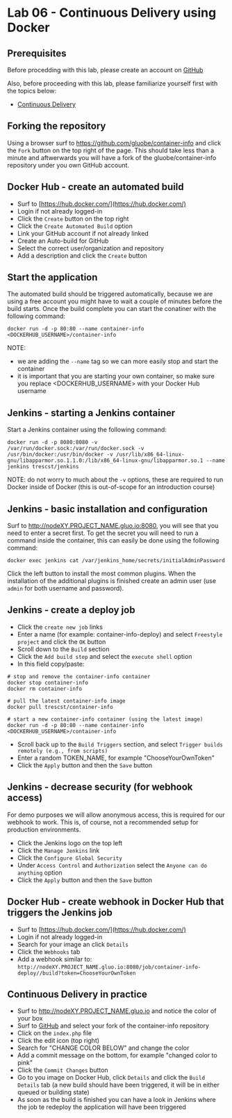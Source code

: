 # Lab 06 - Continuous Delivery using Docker

## Prerequisites

Before procedding with this lab, please create an account on [GitHub](https://github.com/join)

Also, before proceeding with this lab, please familiarize yourself first with the topics below:

* [Continuous Delivery](https://en.wikipedia.org/wiki/Continuous_delivery)

## Forking the repository 

Using a browser surf to https://github.com/gluobe/container-info and click the `Fork` button on the top right of the page.  This should take less than a minute and aftwerwards you will have a fork of the gluobe/container-info repository under you own GitHub account.

## Docker Hub - create an automated build

* Surf to [https://hub.docker.com/](https://hub.docker.com/)
* Login if not already logged-in
* Click the `Create` button on the top right
* Click the `Create Automated Build` option
* Link your GitHub account if not already linked
* Create an Auto-build for GitHub
* Select the correct user/organization and repository
* Add a description and click the `Create` button

## Start the application

The automated build should be triggered automatically, because we are using a free account you might have to wait a couple of minutes before the build starts.  Once the build complete you can start the conatiner with the following command:

```
docker run -d -p 80:80 --name container-info <DOCKERHUB_USERNAME>/container-info
```

NOTE:
- we are adding the `--name` tag so we can more easily stop and start the container
- it is important that you are starting your own container, so make sure you replace <DOCKERHUB_USERNAME> with your Docker Hub username

## Jenkins - starting a Jenkins container 

Start a Jenkins container using the following command:

```
docker run -d -p 8080:8080 -v /var/run/docker.sock:/var/run/docker.sock -v /usr/bin/docker:/usr/bin/docker -v /usr/lib/x86_64-linux-gnu/libapparmor.so.1.1.0:/lib/x86_64-linux-gnu/libapparmor.so.1 --name jenkins trescst/jenkins
```

NOTE: do not worry to much about the `-v` options, these are required to run Docker inside of Docker (this is out-of-scope for an introduction course)

## Jenkins - basic installation and configuration 

Surf to http://nodeXY.PROJECT_NAME.gluo.io:8080, you will see that you need to enter a secret first.  To get the secret you will need to run a command inside the container, this can easily be done using the following command:

```
docker exec jenkins cat /var/jenkins_home/secrets/initialAdminPassword
```

Click the left button to install the most common plugins.  When the installation of the additional plugins is finished create an admin user (use `admin` for both username and password).

## Jenkins - create a deploy job 

* Click the `create new job` links
* Enter a name (for example: container-info-deploy) and select `Freestyle project` and click the `OK` button
* Scroll down to the `Build` section
* Click the `Add build step` and select the `execute shell` option
* In this field copy/paste:

```
# stop and remove the container-info container
docker stop container-info
docker rm container-info

# pull the latest container-info image
docker pull trescst/container-info

# start a new container-info container (using the latest image)
docker run -d -p 80:80 --name container-info <DOCKERHUB_USERNAME>/container-info
```
* Scroll back up to the `Build Triggers` section, and select `Trigger builds remotely (e.g., from scripts)`
* Enter a random TOKEN_NAME, for example "ChooseYourOwnToken"
* Click the `Apply` button and then the `Save` button

## Jenkins - decrease security (for webhook access)

For demo purposes we will allow anonymous access, this is required for our webhook to work.  This is, of course, not a recommended setup for production environments.

* Click the Jenkins logo on the top left
* Click the `Manage Jenkins` link
* Click the `Configure Global Security`
* Under `Access Control` and `Authorization` select the `Anyone can do anything` option
* Click the `Apply` button and then the `Save` button

## Docker Hub - create webhook in Docker Hub that triggers the Jenkins job

* Surf to [https://hub.docker.com/](https://hub.docker.com/)
* Login if not already logged-in
* Search for your image an click `Details` 
* Click the `Webhooks` tab
* Add a webhook similar to: `http://nodeXY.PROJECT_NAME.gluo.io:8080/job/container-info-deploy//build?token=ChooseYourOwnToken`

## Continuous Delivery in practice

* Surf to http://nodeXY.PROJECT_NAME.gluo.io and notice the color of your box
* Surf to [GitHub](https://github.com) and select your fork of the container-info repository
* Click on the `index.php` file
* Click the edit icon (top right)
* Search for "CHANGE COLOR BELOW" and change the color
* Add a commit message on the bottom, for example "changed color to pink"
* Click the `Commit Changes` button
* Go to you image on Docker Hub, click `Details` and click the `Build Details` tab (a new build should have been triggered, it will be in either queued or building state)
* As soon as the build is finished you can have a look in Jenkins where the job te redeploy the application will have been triggered
